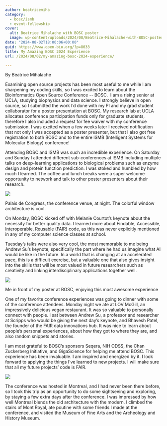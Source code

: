 ```yaml
---
author: beatricemiha
category:
  - bosc/ismb
  - event-fellowship
cover:
  alt: Beatrice Mihalache with BOSC poster
  image: wp-content/uploads/2024/08/Beatrice-Mihalache-with-BOSC-poster.jpg
date: "2024-08-02T18:00:06+00:00"
guid: https://www.open-bio.org/?p=8033
title: My Amazing BOSC 2024 Experience
url: /2024/08/02/my-amazing-bosc-2024-experience/

---
```

By Beatrice Mihalache

Examining open source projects has been most useful to me while I am sharpening my coding skills, so I was excited to learn about the Bioinformatics Open Source Conference -- BOSC.  I am a rising senior at UCLA, studying biophysics and data science. I strongly believe in open source, so I submitted the work I’d done with my PI and my grad student collaborator for a poster presentation at BOSC. My research lab at UCLA allocates conference participation funds only for graduate students, therefore I also included a request for fee waiver with my conference submission. I was excited when a few weeks later I received notification that not only I was accepted as a poster presenter, but that I also got free registration to both BOSC and to the entire ISMB (Intelligent Systems for Molecular Biology) conference!

Attending BOSC and ISMB was such an incredible experience. On Saturday and Sunday I attended different sub-conferences at ISMB including multiple talks on deep-learning applications to biological problems such as enzyme design and protein function prediction. I was stoked and humbled by how much I learned. The coffee and lunch breaks were a super welcome opportunity to network and talk to other poster presenters about their research.

![](https://lh7-rt.googleusercontent.com/docsz/AD_4nXcQvVjt6ypqukDzqvX0OGY0301oezGK3Jd2CES6sLWvBwcU2O7kcmFW4Di-SXyfHabCknTOh3ss8h5DDSYN3Z3UBspLGnyX5ZxhxbSXpB5xqFe6X-tP5LhkIQdTtBRHrlomPbApoz475fRiD7_Xv4ROniY?key=SCgC-vPc28I0Qz9ZVx4WgQ)

Palais de Congress, the conference venue, at night. The colorful window architecture is cool.

On Monday, BOSC kicked off with Melanie Courtot’s keynote about the necessity for better quality data. I learned more about Findable, Accessible, Interoperable, Reusable (FAIR) code, as this was never explicitly mentioned in any of my computer science classes at school.

Tuesday’s talks were also very cool, the most memorable to me being Andrew Su’s keynote, specifically the part where he had us imagine what AI would be like in the future. In a world that is changing at an accelerated pace, this is a difficult exercise, but a valuable one that also gives insight into the skills that will be most valued in future researchers such as creativity and linking interdisciplinary applications together well.

![](https://lh7-rt.googleusercontent.com/docsz/AD_4nXcu4o3GqEuq0L7cJ68VJS4LZ3nemVE7lqnmmT3ULlesp8njx6BSV0L8M0MYZcpf5EzI9eD9YKnPHx92a25IC8WUTU2Srv0j7WeWMiqddRcpZSFrZ812b9NA7Eb3oV1lol3hY_1EOAxfuGVMn38bWMdt7io?key=SCgC-vPc28I0Qz9ZVx4WgQ)

Me in front of my poster at BOSC, enjoying this most awesome experience

One of my favorite conference experiences was going to dinner with some of the conference attendees. Monday night we ate at LOV McGill, an impressively delicious vegan restaurant. It was so valuable to personally connect with people. I sat between Andrew Su, a professor and researcher at Scripps who would be giving the next day’s keynote, and Bhavesh Patel, the founder of the FAIR data innovations hub. It was nice to learn about people’s personal experiences, about how they got to where they are, and also random snippets and stories.

I am most grateful to BOSC’s sponsors Seqera, NIH ODSS, the Chan Zuckerberg Initiative, and GigaScience for helping me attend BOSC. This experience has been invaluable. I am inspired and energized by it. I look forward to applying the things I’ve learned to new projects. I will make sure that all my future projects’ code is FAIR.

![](https://lh7-rt.googleusercontent.com/docsz/AD_4nXe4jDmLLj-B8rDE7LedEpZgcbnuB1MwENZrK-RVFhIx5bZBXxK_OQ_2agVe92yscE1M0cyfuZAj-NvB9z1P0tgbyEalobVkpGF-RS5mVM6ZMDpyuwpCchkP2c9eKr00_DgiOPaPLJ5nOpP-8zJ2V6aKrvo?key=SCgC-vPc28I0Qz9ZVx4WgQ)

The conference was hosted in Montreal, and I had never been there before, so I took this trip as an opportunity to do some sightseeing and exploring, by staying a few extra days after the conference. I was impressed by how well Montreal blends the old architecture with the modern. I climbed the stairs of Mont Royal, ate poutine with some friends I made at the conference, and visited the Museum of Fine Arts and the Archeology and History Museum.
